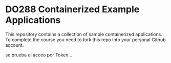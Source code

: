 # DO288 Containerized Example Applications


This repository contains a collection of sample containerized applications.  To complete the course you need to fork this repo into your personal Github account.

se prueba el acceo por Token...
